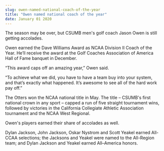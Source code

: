 ```yaml
---
slug: owen-named-national-coach-of-the-year
title: "Owen named national coach of the year"
date: January 01 2020
---
```


 
<p>
  The season may be over, but CSUMB men's golf coach Jason Owen is still getting
  accolades.
</p>
<p>
  Owen earned the Dave Williams Award as NCAA Division II Coach of the Year.
  He’ll receive the award at the Golf Coaches Association of America Hall of
  Fame banquet in December.
</p>
<p>“This award caps off an amazing year,” Owen said.</p>
<p>
  “To achieve what we did, you have to have a team buy into your system, and
  that’s exactly what happened. It’s awesome to see all of the hard work pay
  off.”
</p>
<p>
  The Otters won the NCAA national title in May. The title – CSUMB's first
  national crown in any sport – capped a run of five straight tournament wins,
  followed by victories in the California Collegiate Athletic Association
  tournament and the NCAA West Regional.
</p>
<p>Owen's players earned their share of accolades as well.</p>
<p>
  Dylan Jackson, John Jackson, Oskar Nystrom and Scott Yeakel earned All-CCAA
  selections; the Jacksons and Yeakel were named to the All-Region team; and
  Dylan Jackson and Yeakel earned All–America honors.
</p>
<p></p>
 
